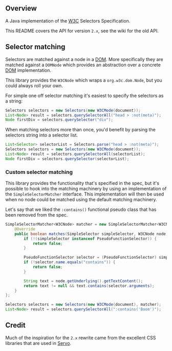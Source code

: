 ## Overview

A Java implementation of the [W3C][W3C] Selectors Specification.

This README covers the API for version `2.x`, see the wiki for the old API.

## Selector matching

Selectors are matched against a node in a [DOM][DOM].
More specifically they are matched against a `DOMNode` which provides an
abstraction over a concrete [DOM][DOM] implementation.

This library provides the `W3CNode` which wraps a `org.w3c.dom.Node`,
but you could always roll your own.

For simple one off selector matching it's easiest to specify the selectors
as a string:

```java
Selectors selectors = new Selectors(new W3CMode(document));
List<Node> result = selectors.querySelectorAll("head > :not(meta)");
Node firstDiv = selectors.querySelector("div");
```

When matching selectors more than once, you'd benefit by parsing the
selectors string into a selector list.

```java
List<Selector> selectorList = Selectors.parse("head > :not(meta)");
Selectors selectors = new Selectors(new W3CMode(document));
List<Node> result = selectors.querySelectorAll(selectorList);
Node firstDiv = selectors.querySelector(selectorList);
```

### Custom selector matching

This library provides the functionality that's specified in the spec, but
it's possible to hook into the matching machinery by using an implementation
of the `SimpleSelectorMatcher` interface. This implementation will then be
used when no node could be matched using the default matching machinery.

Let's say that we liked the `:contains()` functional pseudo class that has been
removed from the spec.

```java
SimpleSelectorMatcher<W3CNode> matcher = new SimpleSelectorMatcher<W3CNode>() {
    @Override
    public boolean matches(SimpleSelector simpleSelector, W3CNode node) {
        if (!(simpleSelector instanceof PseudoFunctionSelector)) {
            return false;
        }

        PseudoFunctionSelector selector = (PseudoFunctionSelector) simpleSelector;
        if (!selector.name.equals("contains")) {
            return false;
        }

        String text = node.getUnderlying().getTextContent();
        return text != null && text.contains(selector.arguments);
    }
};

Selectors selectors = new Selectors(new W3CMode(document), matcher);
List<Node> result = selectors.querySelectorAll(":contains('Boom')");
```

## Credit

Much of the inspiration for the `2.x` rewrite came from the excellent CSS libraries
that are used in [Servo][Servo].

[W3C]:http://www.w3.org/TR/selectors/
[DOM]:http://en.wikipedia.org/wiki/Document_Object_Model
[Servo]:https://github.com/servo/servo

